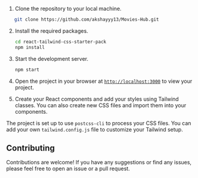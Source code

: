 1. Clone the repository to your local machine.

```sh
   git clone https://github.com/akshayyy13/Movies-Hub.git
```

2. Install the required packages.

   ```sh
   cd react-tailwind-css-starter-pack
   npm install
   ```
3. Start the development server.

   ```sh
   npm start
   ```
4. Open the project in your browser at [`http://localhost:3000`](http://localhost:3000) to view your project.
5. Create your React components and add your styles using Tailwind classes. You can also create new CSS files and import them into your components.

The project is set up to use `postcss-cli` to process your CSS files. You can add your own `tailwind.config.js` file to customize your Tailwind setup.

## Contributing

Contributions are welcome! If you have any suggestions or find any issues, please feel free to open an issue or a pull request.
